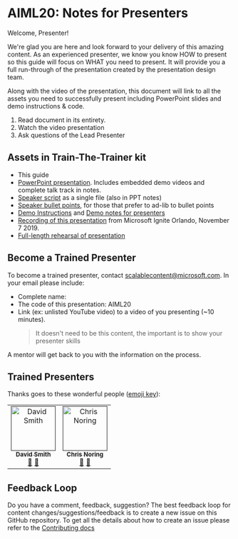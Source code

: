 # AIML20: Notes for Presenters

Welcome, Presenter! 

We're glad you are here and look forward to your delivery of this amazing
content. As an experienced presenter, we know you know HOW to present so this
guide will focus on WHAT you need to present. It will provide you a full
run-through of the presentation created by the presentation design team. 

Along with the video of the presentation, this document will link to all the
assets you need to successfully present including PowerPoint slides and demo
instructions & code.

1.  Read document in its entirety.
2.  Watch the video presentation
3.  Ask questions of the Lead Presenter

## Assets in Train-The-Trainer kit

- This guide
- [PowerPoint presentation](presentations.md). Includes embedded demo videos and complete talk track in notes.
- [Speaker script](speaker-notes.md) as a single file (also in PPT notes)
- [Speaker bullet points](speaker-notes-bullets.md), for those that prefer to ad-lib to bullet points
- [Demo Instructions](README.md#Demonstrations) and [Demo notes for presenters](demo-instructions.md)
- [Recording of this presentation](https://myignite.techcommunity.microsoft.com/sessions/82987?source=sessions)
from Microsoft Ignite Orlando, November 7 2019.
- [Full-length rehearsal of presentation](https://youtu.be/jRO-5g-HYuU) 

## Become a Trained Presenter

To become a trained presenter, contact [scalablecontent@microsoft.com](mailto:scalablecontent@microsoft.com). In your email please include:

- Complete name:
- The code of this presentation: AIML20
- Link (ex: unlisted YouTube video) to a video of you presenting (~10 minutes). 
  > It doesn't need to be this content, the important is to show your presenter skills

A mentor will get back to you with the information on the process.

## Trained Presenters

Thanks goes to these wonderful people ([emoji key](https://allcontributors.org/docs/en/emoji-key)):

<!-- ALL-CONTRIBUTORS-LIST:START - Do not remove or modify this section -->
<!-- prettier-ignore -->

<table>
<tr>
    <td align="center"><a href="">
        <img src="https://avatars0.githubusercontent.com/u/152948?s=460&v=4" width="100px;" alt="David Smith"/><br />
        <sub><b>David Smith</b></sub></a><br />
            <a href="https://github.com/microsoft/ignite-learning-paths-training-aiml/commits/master?author=revodavid" title="talk">📢</a>
            <a href="https://github.com/microsoft/ignite-learning-paths-training-aiml/commits/master?author=revodavid" title="Documentation">📖</a> 
    </td>
    <td align="center"><a href="">
        <img src="https://avatars2.githubusercontent.com/u/4598064?s=460&v=4" width="100px;" alt="Chris Noring"/><br />
        <sub><b>Chris Noring</b></sub></a><br />
            <a href="https://github.com/microsoft/ignite-learning-paths-training-aiml/commits/master" title="talk">🎨</a>
            <a href="https://github.com/microsoft/ignite-learning-paths-training-aiml/commits/master" title="design">📖</a> 
    </td>
</tr></table>

<!-- ALL-CONTRIBUTORS-LIST:END -->

## Feedback Loop

Do you have a comment, feedback, suggestion? The best feedback loop for content changes/suggestions/feedback is to create a new issue on this GitHub repository. To get all the details about how to create an issue please refer to the [Contributing docs](../CONTRIBUTING.md)
